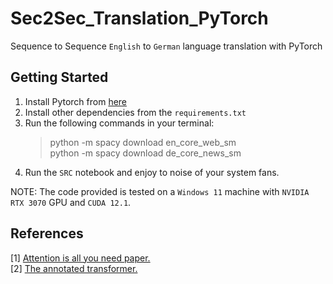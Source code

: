 # Sec2Sec_Translation_PyTorch
Sequence to Sequence ```English``` to ```German``` language translation with PyTorch

## Getting Started
1. Install Pytorch from [here](https://pytorch.org/get-started/locally/)
2. Install other dependencies from the ```requirements.txt```
3. Run the following commands in your terminal:
   > python -m spacy download en_core_web_sm<br>
   > python -m spacy download de_core_news_sm
4. Run the ```SRC``` notebook and enjoy to noise of your system fans.

NOTE: The code provided is tested on a ```Windows 11``` machine with ```NVIDIA RTX 3070``` GPU and ```CUDA 12.1```.

## References
[1] [Attention is all you need paper.](https://papers.nips.cc/paper/2017/file/3f5ee243547dee91fbd053c1c4a845aa-Paper.pdf)<br>
[2] [The annotated transformer.](https://nlp.seas.harvard.edu/2018/04/03/attention.html#positional-encoding)